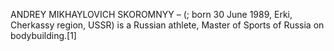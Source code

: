 ANDREY MIKHAYLOVICH SKOROMNYY – (; born 30 June 1989, Erki, Cherkassy region, USSR) is a Russian athlete, Master of Sports of Russia on bodybuilding.[1]
